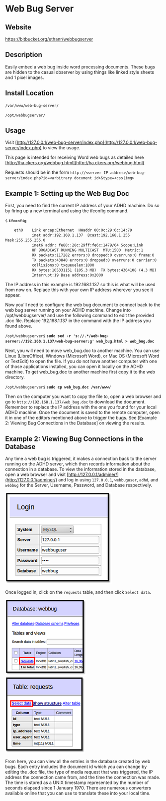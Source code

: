 
Web Bug Server
==============

Website
-------

<https://bitbucket.org/ethanr/webbugserver>

Description
-----------

Easily embed a web bug inside word processing documents. These bugs are
hidden to the casual observer by using things like linked style sheets and 1 pixel images.

Install Location
----------------

`/var/www/web-bug-server/`

`/opt/webbugserver/`

Usage
-----

Visit [http://127.0.0.1/web-bug-server/index.php](http://127.0.0.1/web-bug-server/index.php) to view the usage.

This page is intended for receiving Word web bugs as detailed here [http://ha.ckers.org/webbug.html](http://ha.ckers.org/webbug.html)

Requests should be in the form `http://<server IP addres>/web-bug-server/index.php?id=<arbitrary document id>&type=<css|img>`



Example 1: Setting up the Web Bug Doc
-------------------------------------

First, you need to find the current IP address of your ADHD machine. Do
so by firing up a new terminal and using the ifconfig command.

`$` **`ifconfig`**

        eth0    Link encap:Ethernet  HWaddr 00:0c:29:6c:14:79
                inet addr:192.168.1.137  Bcast:192.168.1.255  Mask:255.255.255.0
                inet6 addr: fe80::20c:29ff:fe6c:1479/64 Scope:Link
                UP BROADCAST RUNNING MULTICAST  MTU:1500  Metric:1
                RX packets:117282 errors:0 dropped:0 overruns:0 frame:0
                TX packets:43840 errors:0 dropped:0 overruns:0 carrier:0
                collisions:0 txqueuelen:1000
                RX bytes:105331151 (105.3 MB)  TX bytes:4364108 (4.3 MB)
                Interrupt:19 Base address:0x2000

The IP address in this example is 192.168.1.137 so this is what will be
used from now on. Replace this with your own IP address wherever you see it appear.

Now you'll need to configure the web bug document to connect back to the
web bug server running on your ADHD machine. Change into
/opt/webbugserver/ and use the following command to edit the provided
.doc file. Replace 192.168.1.137 in the command with the IP address you found above.

`/opt/webbugserver$` **`sudo sed -r 's://.*/web-bug-server://192.168.1.137/web-bug-server:g' web_bug.html > web_bug.doc`**

Next, you will need to move web\_bug.doc to another machine. You can use
Linux (LibreOffice), Windows (Microsoft Word), or Mac OS (Microsoft Word
or TextEdit) to open the file. If you do not have another computer with
one of those applications installed, you can open it locally on the ADHD
machine. To get web\_bug.doc to another machine first copy it to the web directory.

`/opt/webbugserver$` **`sudo cp web_bug.doc /var/www/`**

Then on the computer you want to copy the file to, open a web browser
and go to `http://192.168.1.137/web_bug.doc` to
download the document. Remember to replace the IP address with the one
you found for your local ADHD machine. Once the document is saved to the
remote computer, open it in one of the editors mentioned above to
trigger the bugs. See [Example 2: Viewing Bug Connections in the Database] on viewing the results.

Example 2: Viewing Bug Connections in the Database
--------------------------------------------------

Any time a web bug is triggered, it makes a connection back to the
server running on the ADHD server, which then records information about
the connection in a database. To view the information stored in the
database, open a web browser and visit [http://127.0.0.1/adminer/](http://127.0.0.1/adminer/)
and log in using `127.0.0.1`, `webbuguser`, `adhd`, and `webbug` for the Server,
Username, Password, and Database respectively.

![](WebBugServer_files/image001.png)

Once logged in, click on the `requests` table, and then click `Select
data`.

![](WebBugServer_files/image002.png) ![](WebBugServer_files/image003.png)

From here, you can view all the entries in the database created by web
bugs. Each entry includes the document id which you can change by
editing the .doc file, the type of media request that was triggered, the
IP address the connection came from, and the time the connection was
made. The time is stored as a UNIX timestamp represented by the number
of seconds elapsed since 1 January 1970. There are numerous converters
available online that you can use to translate these into your local
time.


